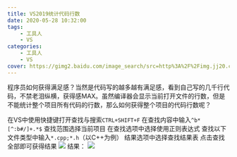 ```yaml
---
title: VS2019统计代码行数
date: 2020-05-28 10:32:00
tags:
	- 工具人
	- VS
categories:
	- 工具人
	- VS
cover: https://gimg2.baidu.com/image_search/src=http%3A%2F%2Fimg.jj20.com%2Fup%2Fallimg%2F512%2F032Q2161425%2F12032Q61425-7-1200.jpg&refer=http%3A%2F%2Fimg.jj20.com&app=2002&size=f9999,10000&q=a80&n=0&g=0n&fmt=auto?sec=1653714206&t=a784f6e35d78289a3e502308448be769
---
```


程序员如何获得满足感？当然是代码写的越多越有满足感，看到自己写的几千行代码，不禁老泪纵横，获得感MAX。虽然编译器会显示当前打开文件的行数，但是不能统计整个项目所有代码的行数，那么如何获得整个项目的代码行数呢？

在VS中使用快捷键打开查找与搜索`CTRL+SHIFT+F`
在查找内容中输入`^b*[^:b#/]+.*$`
查找范围选择当前项目
在查找选项中选择使用正则表达式
查找以下文件类型中输入`*.cpp;*.h`（以C++为例）
结果选项中选择查找结果表
点击查找全部即可获得结果
![](https://i.loli.net/2019/12/02/apOMPNevGSDHFzs.png)
结果：
![](https://i.loli.net/2019/12/02/6dgQA8ewUFKnTmC.png)